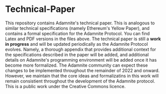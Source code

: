 # Technical-Paper
This repository contains Adamnite's technical paper. This is analogous to similar technical specifications (namely Ethereum's Yellow Paper), and contains a formal specification for the Adamnite Protocol. You can find Latex and PDF versions in the files above. The technical paper is still a **work in progress** and will be updated periodically as the Adamnite Protocol evolves. Namely, a thorough appendix that provides additional context for the specifications described in the paper will be added, and additional details on Adamnite's programming environment will be added once it has become more formalized. The Adamnite community can expect these changes to be implemented throughout the remainder of 2022 and onward. However, we maintain that the core ideas and formalizatins in this work will remain consistient throughout the development of the Adamnite protocol. This is a public work under the Creative Commons licence.
